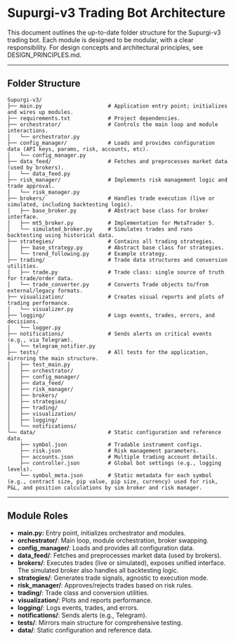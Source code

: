 # Supurgi-v3 Trading Bot Architecture

This document outlines the up-to-date folder structure for the Supurgi-v3 trading bot. Each module is designed to be modular, with a clear responsibility. For design concepts and architectural principles, see DESIGN_PRINCIPLES.md.

---

## Folder Structure

```
Supurgi-v3/
├── main.py                     # Application entry point; initializes and wires up modules.
├── requirements.txt            # Project dependencies.
├── orchestrator/               # Controls the main loop and module interactions.
│   └── orchestrator.py
├── config_manager/             # Loads and provides configuration data (API keys, params, risk, accounts, etc).
│   └── config_manager.py
├── data_feed/                  # Fetches and preprocesses market data (used by brokers).
│   └── data_feed.py
├── risk_manager/               # Implements risk management logic and trade approval.
│   └── risk_manager.py
├── brokers/                    # Handles trade execution (live or simulated, including backtesting logic).
│   ├── base_broker.py          # Abstract base class for broker interface.
│   ├── mt5_broker.py           # Implementation for MetaTrader 5.
│   └── simulated_broker.py     # Simulates trades and runs backtesting using historical data.
├── strategies/                 # Contains all trading strategies.
│   ├── base_strategy.py        # Abstract base class for strategies.
│   └── trend_following.py      # Example strategy.
├── trading/                    # Trade data structures and conversion utilities.
│   ├── trade.py                # Trade class: single source of truth for trade/order data.
│   └── trade_converter.py      # Converts Trade objects to/from external/legacy formats.
├── visualization/              # Creates visual reports and plots of trading performance.
│   └── visualizer.py
├── logging/                    # Logs events, trades, errors, and decisions.
│   └── logger.py
├── notifications/              # Sends alerts on critical events (e.g., via Telegram).
│   └── telegram_notifier.py
├── tests/                      # All tests for the application, mirroring the main structure.
│   ├── test_main.py
│   ├── orchestrator/
│   ├── config_manager/
│   ├── data_feed/
│   ├── risk_manager/
│   ├── brokers/
│   ├── strategies/
│   ├── trading/
│   ├── visualization/
│   ├── logging/
│   └── notifications/
└── data/                       # Static configuration and reference data.
    ├── symbol.json             # Tradable instrument configs.
    ├── risk.json               # Risk management parameters.
    ├── accounts.json           # Multiple trading account details.
    ├── controller.json         # Global bot settings (e.g., logging levels).
    └── symbol_meta.json        # Static metadata for each symbol (e.g., contract size, pip value, pip size, currency) used for risk, P&L, and position calculations by sim broker and risk manager.
```

---

## Module Roles
- **main.py:** Entry point, initializes orchestrator and modules.
- **orchestrator/**: Main loop, module orchestration, broker swapping.
- **config_manager/**: Loads and provides all configuration data.
- **data_feed/**: Fetches and preprocesses market data (used by brokers).
- **brokers/**: Executes trades (live or simulated), exposes unified interface. The simulated broker also handles all backtesting logic.
- **strategies/**: Generates trade signals, agnostic to execution mode.
- **risk_manager/**: Approves/rejects trades based on risk rules.
- **trading/**: Trade class and conversion utilities.
- **visualization/**: Plots and reports performance.
- **logging/**: Logs events, trades, and errors.
- **notifications/**: Sends alerts (e.g., Telegram).
- **tests/**: Mirrors main structure for comprehensive testing.
- **data/**: Static configuration and reference data.
